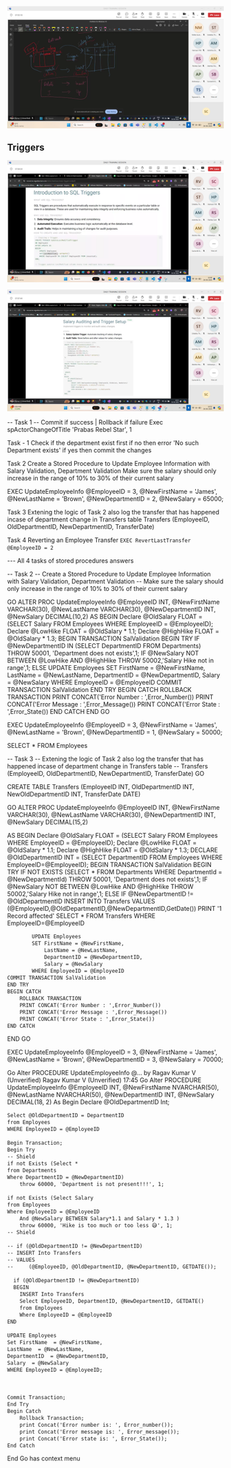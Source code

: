 ![ww](image-131.png)

## Triggers

![t](image-132.png)

![cd](image-133.png)

-- Task 1 -- Commit if success | Rollback if failure
Exec spActorChangeOfTitle 'Prabas Rebel Star', 1
 
 
Task - 1
Check if the department exist first if no then error 'No such Department exists' if yes then commit the changes
 
Task 2
Create a Stored Procedure to Update Employee Information with Salary Validation, Department Validation
Make sure the salary should only increase in the range of 10% to 30% of their current salary 

EXEC UpdateEmployeeInfo @EmployeeID = 3, @NewFirstName = 'James', @NewLastName = 'Brown', @NewDepartmentID = 2, @NewSalary = 65000;
 
 
Task 3
Extening the logic of Task 2 also log the transfer that has happened incase of department change in Transfers table
Transfers (EmployeeID, OldDepartmentID, NewDepartmentID, TransferDate)
 
 
Task 4
Reverting an Employee Transfer
`EXEC RevertLastTransfer @EmployeeID = 2`

--- All 4 tasks of stored procedures answers

-- Task 2
-- Create a Stored Procedure to Update Employee Information with Salary Validation, Department Validation
-- Make sure the salary should only increase in the range of 10% to 30% of their current salary
 
GO
ALTER PROC UpdateEmployeeInfo
@EmployeeID INT,
@NewFirstName VARCHAR(30),
@NewLastName VARCHAR(30),
@NewDepartmentID INT,
@NewSalary DECIMAL(10,2)
AS
BEGIN
Declare @OldSalary FLOAT = (SELECT Salary FROM Employees WHERE EmployeeID = @EmployeeID);
Declare @LowHike FLOAT = @OldSalary * 1.1;
Declare @HighHike FLOAT = @OldSalary * 1.3;
    BEGIN TRANSACTION SalValidation
    BEGIN TRY
        IF @NewDepartmentID IN (SELECT DepartmentID FROM Departments)
            THROW 50001, 'Department does not exists',1;
        IF @NewSalary NOT BETWEEN @LowHike AND @HighHike
            THROW 50002,'Salary Hike not in range',1;
        ELSE
            UPDATE Employees
            SET FirstName = @NewFirstName,
                LastName = @NewLastName,
                DepartmentID = @NewDepartmentID,
                Salary = @NewSalary
            WHERE EmployeeID = @EmployeeID
    COMMIT TRANSACTION SalValidation
    END TRY
    BEGIN CATCH
        ROLLBACK TRANSACTION
        PRINT CONCAT('Error Number : ',Error_Number())
        PRINT CONCAT('Error Message : ',Error_Message())
        PRINT CONCAT('Error State : ',Error_State())
    END CATCH
END
GO
 
EXEC UpdateEmployeeInfo @EmployeeID = 3, @NewFirstName = 'James',
                        @NewLastName = 'Brown', @NewDepartmentID = 1, @NewSalary = 50000;
                       
SELECT * FROM Employees
 
 
 
 
 
-- Task 3
-- Extening the logic of Task 2 also log the transfer that has happened incase of department change in Transfers table
-- Transfers (EmployeeID, OldDepartmentID, NewDepartmentID, TransferDate)
GO
 
CREATE TABLE Transfers (EmployeeID INT,
                    OldDepartmentID INT,
                    NewOldDepartmentID INT,
                    TransferDate DATE)
 
GO
ALTER PROC UpdateEmployeeInfo
@EmployeeID INT,
@NewFirstName VARCHAR(30),
@NewLastName VARCHAR(30),
@NewDepartmentID INT,
@NewSalary DECIMAL(15,2)
 
AS
BEGIN
Declare @OldSalary FLOAT = (SELECT Salary FROM Employees WHERE EmployeeID = @EmployeeID);
Declare @LowHike FLOAT = @OldSalary * 1.1;
Declare @HighHike FLOAT = @OldSalary * 1.3;
DECLARE @OldDepartmentID INT = (SELECT DepartmentID FROM Employees WHERE EmployeeID=@EmployeeID);
    BEGIN TRANSACTION SalValidation
    BEGIN TRY
        IF NOT EXISTS (SELECT * FROM Departments WHERE DepartmentId = @NewDepartmentId)
            THROW 50001, 'Department does not exists',1;
        IF @NewSalary NOT BETWEEN @LowHike AND @HighHike
            THROW 50002,'Salary Hike not in range',1;
        ELSE
            IF @NewDepartmentID != @OldDepartmentID
                INSERT INTO Transfers VALUES
                (@EmployeeID,@OldDepartmentID,@NewDepartmentID,GetDate())
                PRINT '1 Record affected'
            SELECT * FROM Transfers WHERE EmployeeID=@EmployeeID
           
 
            UPDATE Employees
            SET FirstName = @NewFirstName,
                LastName = @NewLastName,
                DepartmentID = @NewDepartmentID,
                Salary = @NewSalary
            WHERE EmployeeID = @EmployeeID
    COMMIT TRANSACTION SalValidation
    END TRY
    BEGIN CATCH
        ROLLBACK TRANSACTION
        PRINT CONCAT('Error Number : ',Error_Number())
        PRINT CONCAT('Error Message : ',Error_Message())
        PRINT CONCAT('Error State : ',Error_State())
    END CATCH
END
GO
 
EXEC UpdateEmployeeInfo @EmployeeID = 3, @NewFirstName = 'James',
                        @NewLastName = 'Brown', @NewDepartmentID = 3, @NewSalary = 70000;
 
Go Alter PROCEDURE UpdateEmployeeInfo     @... by Ragav Kumar V (Unverified)
Ragav Kumar V (Unverified)
17:45
Go
Alter PROCEDURE UpdateEmployeeInfo
    @EmployeeID INT,
    @NewFirstName NVARCHAR(50),
    @NewLastName NVARCHAR(50),
    @NewDepartmentID INT,
    @NewSalary DECIMAL(18, 2)
As
Begin
    Declare @OldDepartmentID Int;
 
    Select @OldDepartmentID = DepartmentID
    from Employees
    WHERE EmployeeID = @EmployeeID
 
    Begin Transaction;
    Begin Try
    -- Shield  
    if not Exists (Select *
    from Departments
    Where DepartmentID = @NewDepartmentID)
        throw 60000, 'Department is not present!!!', 1;
 
    if not Exists (Select Salary
    from Employees
    Where EmployeeID = @EmployeeID
        And @NewSalary BETWEEN Salary*1.1 and Salary * 1.3 )
        throw 60000, 'Hike is too much or too less 😅', 1;
    -- Shield  
 
    -- if (@OldDepartmentID != @NewDepartmentID)
    -- INSERT Into Transfers
    -- VALUES
    --     (@EmployeeID, @OldDepartmentID, @NewDepartmentID, GETDATE());
 
      if (@OldDepartmentID != @NewDepartmentID)
      BEGIN
        INSERT Into Transfers
        Select EmployeeID, DepartmentID, @NewDepartmentID, GETDATE()
        from Employees
        Where EmployeeID = @EmployeeID
    END  
 
    UPDATE Employees
    Set FirstName  = @NewFirstName,
    LastName  = @NewLastName,
    DepartmentID  = @NewDepartmentID,
    Salary  = @NewSalary
    WHERE EmployeeID = @EmployeeID;
 
 
 
    Commit Transaction;
    End Try
    Begin Catch
        Rollback Transaction;
        print Concat('Error number is: ', Error_number());
        print Concat('Error message is: ', Error_message());
        print Concat('Error state is: ', Error_State());
    End Catch
End
Go
has context menu